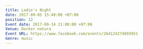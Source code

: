 ```yaml
---
title: Ladie's Night
date: 2017-09-05 15:49:00 +07:00
position: 12
Event date: 2017-09-14 21:00:00 +07:00
Venue: Docker natura
Event URL: https://www.facebook.com/events/264124274093951
Genre: music
---
```


